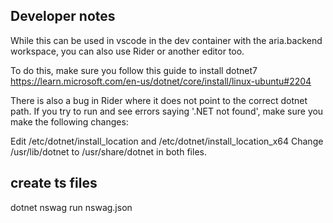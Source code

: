 ## Developer notes

While this can be used in vscode in the dev container with the aria.backend workspace, you can also use Rider or another
editor too.

To do this, make sure you follow this guide to install dotnet7
https://learn.microsoft.com/en-us/dotnet/core/install/linux-ubuntu#2204

There is also a bug in Rider where it does not point to the correct dotnet path. If you try to run
and see errors saying '.NET not found', make sure you make the following changes:

Edit /etc/dotnet/install_location and /etc/dotnet/install_location_x64
Change /usr/lib/dotnet to /usr/share/dotnet in both files.

## create ts files

dotnet nswag run nswag.json